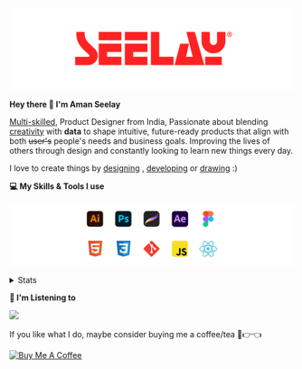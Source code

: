 [![banner](./images/seelay.svg)](https://www.seelay.in)

**Hey there 👋 I'm Aman Seelay**

[Multi-skilled](https://www.seelay.in/#skills), Product Designer from India, Passionate about blending [creativity](https://illustrations.seelay.in) with <b>data</b> to shape intuitive, future-ready products that align with both <s>user's</s> people's needs and business goals. Improving the lives of others through design and constantly looking to learn new things every day.

I love to create things by [designing](https://www.seelay.in/#work) , [developing](https://www.seelay.in/#projects) or [drawing](https://art.seelay.in) :)

**💻 My Skills & Tools I use**

[![banner](./images/skills&tools.svg)](https://www.seelay.in/about)

<details>
  <summary>Stats</summary>

---

<!--START_SECTION:waka-->
![Profile Views](http://img.shields.io/badge/Profile%20Views-2-blue)

**🐱 My GitHub Data** 

> 📦 817.7 kB Used in GitHub's Storage 
 > 
> 🏆 543 Contributions in the Year 2024
 > 
> 💼 Opted to Hire
 > 
> 📜 1 Public Repository 
 > 
> 🔑 45 Private Repository 
 > 
**I'm a Night 🦉** 

```text
🌞 Morning                337 commits         ████░░░░░░░░░░░░░░░░░░░░░   14.24 % 
🌆 Daytime                398 commits         ████░░░░░░░░░░░░░░░░░░░░░   16.82 % 
🌃 Evening                733 commits         ████████░░░░░░░░░░░░░░░░░   30.98 % 
🌙 Night                  898 commits         █████████░░░░░░░░░░░░░░░░   37.95 % 
```
📅 **I'm Most Productive on Sunday** 

```text
Monday                   299 commits         ███░░░░░░░░░░░░░░░░░░░░░░   12.64 % 
Tuesday                  400 commits         ████░░░░░░░░░░░░░░░░░░░░░   16.91 % 
Wednesday                277 commits         ███░░░░░░░░░░░░░░░░░░░░░░   11.71 % 
Thursday                 384 commits         ████░░░░░░░░░░░░░░░░░░░░░   16.23 % 
Friday                   274 commits         ███░░░░░░░░░░░░░░░░░░░░░░   11.58 % 
Saturday                 305 commits         ███░░░░░░░░░░░░░░░░░░░░░░   12.89 % 
Sunday                   427 commits         █████░░░░░░░░░░░░░░░░░░░░   18.05 % 
```


📊 **This Week I Spent My Time On** 

```text
🕑︎ Time Zone: Asia/Kolkata

💬 Programming Languages: 
Other                    17 hrs 36 mins      ███████████░░░░░░░░░░░░░░   44.47 % 
JavaScript               16 hrs 31 mins      ██████████░░░░░░░░░░░░░░░   41.74 % 
JSON                     2 hrs 5 mins        █░░░░░░░░░░░░░░░░░░░░░░░░   05.29 % 
CSS                      51 mins             █░░░░░░░░░░░░░░░░░░░░░░░░   02.18 % 
TypeScript               45 mins             ░░░░░░░░░░░░░░░░░░░░░░░░░   01.93 % 

🔥 Editors: 
VS Code                  19 hrs 55 mins      █████████████░░░░░░░░░░░░   50.31 % 
Chrome                   19 hrs 10 mins      ████████████░░░░░░░░░░░░░   48.43 % 
Edge                     30 mins             ░░░░░░░░░░░░░░░░░░░░░░░░░   01.27 % 

💻 Operating System: 
Windows                  39 hrs 35 mins      █████████████████████████   100.00 % 
```

**I Mostly Code in JavaScript** 

```text
JavaScript               27 repos            ██████████████░░░░░░░░░░░   57.45 % 
TypeScript               12 repos            ██████░░░░░░░░░░░░░░░░░░░   25.53 % 
HTML                     5 repos             ███░░░░░░░░░░░░░░░░░░░░░░   10.64 % 
Java                     3 repos             ██░░░░░░░░░░░░░░░░░░░░░░░   06.38 % 
```




 Last Updated on 22/11/2024 06:48:28 UTC
<!--END_SECTION:waka-->

---

 </details>

**🎵 I'm Listening to**

<object data="https://now-play.vercel.app/api/generate?uid=7a17a86e-d6b7-43b5-8d9c-1d6dae42a779" >

  <img src="https://now-play.vercel.app/api/generate?uid=7a17a86e-d6b7-43b5-8d9c-1d6dae42a779" />

</object>

If you like what I do, maybe consider buying me a coffee/tea 🥺👉👈

<a href="https://www.buymeacoffee.com/seelay" target="_blank"><img src="https://cdn.buymeacoffee.com/buttons/v2/default-red.png" alt="Buy Me A Coffee" width="150" ></a>

